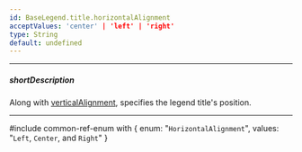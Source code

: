 ```yaml
---
id: BaseLegend.title.horizontalAlignment
acceptValues: 'center' | 'left' | 'right'
type: String
default: undefined
---
```

---
##### shortDescription
Along with [verticalAlignment](/api-reference/20%20Data%20Visualization%20Widgets/BaseLegend/title/verticalAlignment.md '{basewidgetpath}/Configuration/legend/title/#verticalAlignment'), specifies the legend title's position.

---
#include common-ref-enum with {
    enum: "`HorizontalAlignment`",
    values: "`Left`, `Center`, and `Right`"
}